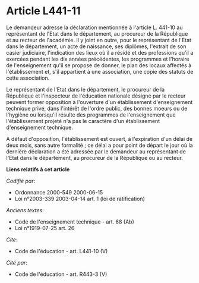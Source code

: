 # Article L441-11

Le demandeur adresse la déclaration mentionnée à l'article L. 441-10 au représentant de l'Etat dans le département, au
procureur de la République et au recteur de l'académie. Il y joint en outre, pour le représentant de l'Etat dans le
département, un acte de naissance, ses diplômes, l'extrait de son casier judiciaire, l'indication des lieux où il a résidé et
des professions qu'il a exercées pendant les dix années précédentes, les programmes et l'horaire de l'enseignement qu'il se
propose de donner, le plan des locaux affectés à l'établissement et, s'il appartient à une association, une copie des statuts
de cette association.

Le représentant de l'Etat dans le département, le procureur de la République et l'inspecteur de l'éducation nationale désigné
par le recteur peuvent former opposition à l'ouverture d'un établissement d'enseignement technique privé, dans l'intérêt de
l'ordre public, des bonnes moeurs ou de l'hygiène ou lorsqu'il résulte des programmes de l'enseignement que l'établissement
projeté n'a pas le caractère d'un établissement d'enseignement technique.

A défaut d'opposition, l'établissement est ouvert, à l'expiration d'un délai de deux mois, sans autre formalité ; ce délai a
pour point de départ le jour où la dernière déclaration a été adressée par le demandeur au représentant de l'Etat dans le
département, au procureur de la République ou au recteur.

**Liens relatifs à cet article**

_Codifié par_:

  - Ordonnance 2000-549 2000-06-15
  - Loi n°2003-339 2003-04-14 art. 1 (loi de ratification)

_Anciens textes_:

  - Code de l'enseignement technique - art. 68 (Ab)
  - Loi n°1919-07-25 art. 26

_Cite_:

  - Code de l'éducation - art. L441-10 (V)

_Cité par_:

  - Code de l'éducation - art. R443-3 (V)
